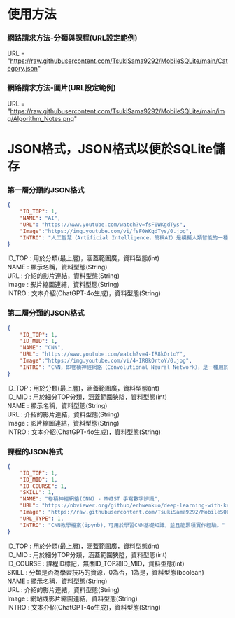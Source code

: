 # 使用方法
### 網路請求方法-分類與課程(URL設定範例)  
URL = "https://raw.githubusercontent.com/TsukiSama9292/MobileSQLite/main/Category.json"
### 網路請求方法-圖片(URL設定範例)  
URL = "https://raw.githubusercontent.com/TsukiSama9292/MobileSQLite/main/img/Algorithm_Notes.png"
# JSON格式，JSON格式以便於SQLite儲存
### 第一層分類的JSON格式 
```json
{
    "ID_TOP": 1,
    "NAME": "AI",
    "URL": "https://www.youtube.com/watch?v=fsF0WKgdTys",
    "Image":"https://img.youtube.com/vi/fsF0WKgdTys/0.jpg",
    "INTRO": "人工智慧（Artificial Intelligence，簡稱AI）是模擬人類智能的一種技術。它涉及了構建能夠執行任務的計算機系統，這些任務通常需要人類智能的特徵，例如學習、推理、問題解決和自適應。AI的目標是使計算機系統能夠執行類似於人類的智能行為，從而模仿或甚至超越人類的能力。在AI的發展過程中，涉及到了許多子領域，如機器學習、自然語言處理、計算機視覺、專家系統等。這些領域的發展使得AI技術得以應用於各個領域，包括醫療保健、金融、交通、教育等，為社會帶來了巨大的改變和發展。"
}
```
ID_TOP : 用於分類(最上層)，涵蓋範圍廣，資料型態(int)  
NAME : 顯示名稱，資料型態(String)  
URL : 介紹的影片連結，資料型態(String)  
Image : 影片縮圖連結，資料型態(String)  
INTRO : 文本介紹(ChatGPT-4o生成)，資料型態(String)   
### 第二層分類的JSON格式 
```json
{
    "ID_TOP": 1,
    "ID_MID": 1,
    "NAME": "CNN",
    "URL": "https://www.youtube.com/watch?v=4-IR8kOrtoY",
    "Image":"https://img.youtube.com/vi/4-IR8kOrtoY/0.jpg",
    "INTRO": "CNN，即卷積神經網絡（Convolutional Neural Network），是一種用於處理和分析視覺數據的深度學習模型。它在圖像識別、影像分類、物體檢測等領域表現出色。CNN 的結構受到人類視覺系統的啟發。它包含了多個卷積層（Convolutional Layer）、池化層（Pooling Layer）和全連接層（Fully Connected Layer）。這些層次之間的結構有助於模型自動學習視覺特徵，從而實現對圖像的有效分類和辨識。"
}
```
ID_TOP : 用於分類(最上層)，涵蓋範圍廣，資料型態(int)  
ID_MID : 用於細分TOP分類，涵蓋範圍狹隘，資料型態(int)  
NAME : 顯示名稱，資料型態(String)  
URL : 介紹的影片連結，資料型態(String)  
Image : 影片縮圖連結，資料型態(String)  
INTRO : 文本介紹(ChatGPT-4o生成)，資料型態(String)  
### 課程的JSON格式 
```json
{
    "ID_TOP": 1,
    "ID_MID": 1,
    "ID_COURSE": 1,
    "SKILL": 1,
    "NAME": "卷積神經網絡(CNN) - MNIST 手寫數字辨識",
    "URL": "https://nbviewer.org/github/erhwenkuo/deep-learning-with-keras-notebooks/blob/master/2.7-mnist-recognition-cnn.ipynb",
    "Image": "https://raw.githubusercontent.com/TsukiSama9292/MobileSQLite/main/img/CNN_MNIST.png",
    "URL_TYPE": 1,
    "INTRO": "CNN教學檔案(ipynb)，可用於學習CNN基礎知識，並且能累積實作經驗。"
}
```
ID_TOP : 用於分類(最上層)，涵蓋範圍廣，資料型態(int)  
ID_MID : 用於細分TOP分類，涵蓋範圍狹隘，資料型態(int)  
ID_COURSE : 課程ID標記，無關ID_TOP和ID_MID，資料型態(int)  
SKILL : 分類是否為學習技巧的資源，0為否，1為是，資料型態(boolean)  
NAME : 顯示名稱，資料型態(String)  
URL : 介紹的影片連結，資料型態(String)  
Image : 網站或影片縮圖連結，資料型態(String)  
INTRO : 文本介紹(ChatGPT-4o生成)，資料型態(String)  
